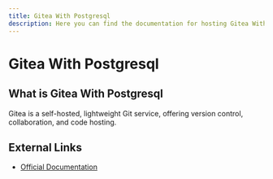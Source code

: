```yaml
---
title: Gitea With Postgresql
description: Here you can find the documentation for hosting Gitea With Postgresql with Coolify.
---
```


# Gitea With Postgresql

## What is Gitea With Postgresql

Gitea is a self-hosted, lightweight Git service, offering version control, collaboration, and code hosting.

## External Links

- [Official Documentation](https://docs.gitea.com?utm_source=coolify.io)
